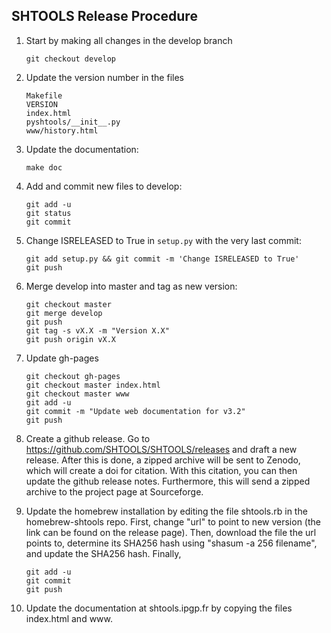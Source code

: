 SHTOOLS Release Procedure
-------------------------

1. Start by making all changes in the develop branch

    ```
    git checkout develop
    ```

2. Update the version number in the files

    ```
    Makefile
    VERSION
    index.html
    pyshtools/__init__.py
    www/history.html
    ```

3. Update the documentation:

    ```
    make doc
    ```
4. Add and commit new files to develop:

    ```
    git add -u
    git status
    git commit
    ```
5. Change ISRELEASED to True in `setup.py` with the very last commit:

    ```
    git add setup.py && git commit -m 'Change ISRELEASED to True'
    git push
    ```

6. Merge develop into master and tag as new version:

    ```
    git checkout master
    git merge develop
    git push
    git tag -s vX.X -m "Version X.X"
    git push origin vX.X
    ```

7. Update gh-pages

    ```
    git checkout gh-pages
    git checkout master index.html
    git checkout master www
    git add -u
    git commit -m "Update web documentation for v3.2"
    git push
    ```

8. Create a github release. Go to https://github.com/SHTOOLS/SHTOOLS/releases and draft a new release. After this is done, a zipped archive will be sent to Zenodo, which will create a doi for citation. With this citation, you can then update the github release notes. Furthermore, this will send a zipped archive to the project page at Sourceforge.

9. Update the homebrew installation by editing the file shtools.rb in the homebrew-shtools repo. First, change "url" to point to new version (the link can be found on the release page). Then, download the file the url points to, determine its SHA256 hash using "shasum -a 256 filename", and update the SHA256 hash. Finally,

    ```
    git add -u
    git commit
    git push
    ```

10. Update the documentation at shtools.ipgp.fr by copying the files index.html and www.
